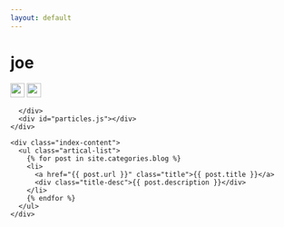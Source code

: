 ```yaml
---
layout: default
---
```


<body>
  <div class="index-wrapper">
    <div class="aside">
      <div class="info-card">
        <h1>joe</h1>
        <a href="https://github.com/lovejjfg" target="_blank"><img src="https://github.com/favicon.ico" alt="" width="25"/></a>
        <a href="http://stackoverflow.com/users/5557937/joe" target="_blank"><img src="https://cdn.sstatic.net/Sites/stackoverflow/img/favicon.ico" alt="" width="25"/></a>

      </div>
      <div id="particles.js"></div>
    </div>

    <div class="index-content">
      <ul class="artical-list">
        {% for post in site.categories.blog %}
        <li>
          <a href="{{ post.url }}" class="title">{{ post.title }}</a>
          <div class="title-desc">{{ post.description }}</div>
        </li>
        {% endfor %}
      </ul>
    </div>
  </div>
</body>
